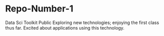 Repo-Number-1
=============

Data Sci Toolkit Public
Exploring new technologies; enjoying the first class thus far. Excited about applications using this technology. 
